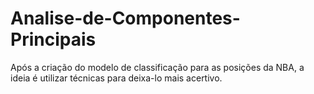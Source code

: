 # Analise-de-Componentes-Principais
Após a criação do modelo de classificação para as posições da NBA, a ideia é utilizar técnicas para deixa-lo mais acertivo.

